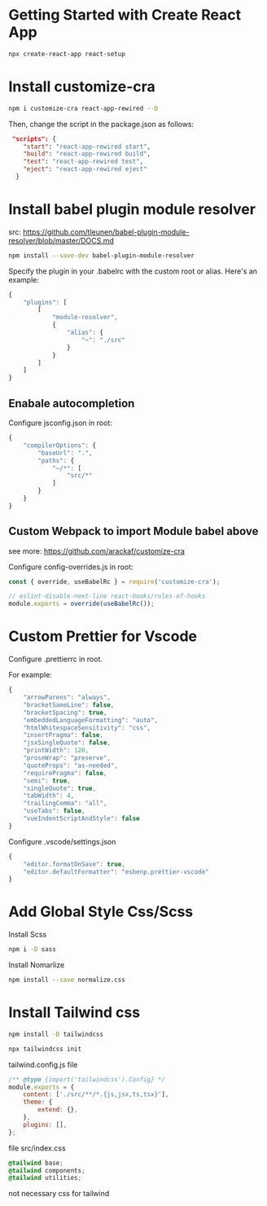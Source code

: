 # Getting Started with Create React App

```bash
npx create-react-app react-setup
```

# Install customize-cra

```bash
npm i customize-cra react-app-rewired --D
```

Then, change the script in the package.json as follows:

```json
 "scripts": {
    "start": "react-app-rewired start",
    "build": "react-app-rewired build",
    "test": "react-app-rewired test",
    "eject": "react-app-rewired eject"
  }
```

# Install babel plugin module resolver

src: https://github.com/tleunen/babel-plugin-module-resolver/blob/master/DOCS.md

```bash
npm install --save-dev babel-plugin-module-resolver
```

Specify the plugin in your .babelrc with the custom root or alias. Here's an example:

```js
{
    "plugins": [
        [
            "module-resolver",
            {
                "alias": {
                    "~": "./src"
                }
            }
        ]
    ]
}
```

## Enabale autocompletion

Configure jsconfig.json in root:

```js
{
    "compilerOptions": {
        "baseUrl": ".",
        "paths": {
            "~/*": [
                "src/*"
            ]
        }
    }
}
```

## Custom Webpack to import Module babel above

see more: https://github.com/arackaf/customize-cra

Configure config-overrides.js in root:

```js
const { override, useBabelRc } = require('customize-cra');

// eslint-disable-next-line react-hooks/rules-of-hooks
module.exports = override(useBabelRc());
```

# Custom Prettier for Vscode

Configure .prettierrc in root.

For example:

```js
{
    "arrowParens": "always",
    "bracketSameLine": false,
    "bracketSpacing": true,
    "embeddedLanguageFormatting": "auto",
    "htmlWhitespaceSensitivity": "css",
    "insertPragma": false,
    "jsxSingleQuote": false,
    "printWidth": 120,
    "proseWrap": "preserve",
    "quoteProps": "as-needed",
    "requirePragma": false,
    "semi": true,
    "singleQuote": true,
    "tabWidth": 4,
    "trailingComma": "all",
    "useTabs": false,
    "vueIndentScriptAndStyle": false
}

```

Configure .vscode/settings.json

```js
{
    "editor.formatOnSave": true,
    "editor.defaultFormatter": "esbenp.prettier-vscode"
}
```

# Add Global Style Css/Scss

Install Scss

```bash
npm i -D sass
```

Install Nomarlize

```bash
npm install --save normalize.css
```

# Install Tailwind css

```bash
npm install -D tailwindcss

npx tailwindcss init
```

tailwind.config.js file

```js
/** @type {import('tailwindcss').Config} */
module.exports = {
    content: ['./src/**/*.{js,jsx,ts,tsx}'],
    theme: {
        extend: {},
    },
    plugins: [],
};
```

file src/index.css

```css
@tailwind base;
@tailwind components;
@tailwind utilities;
```

not necessary css for tailwind

